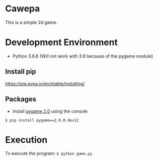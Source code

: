 # Cawepa

This is a simple 2d game.

# Development Environment

* Python 3.8.6 (Will not work with 3.9 because of the pygame module)
## Install pip
https://pip.pypa.io/en/stable/installing/

## Packages
* Install [pygame 2.0](https://pypi.org/project/pygame/2.0.0.dev12/) using the console
```
$ pip install pygame==2.0.0.dev12
```

# Execution

To execute the program: `$ python game.py`

